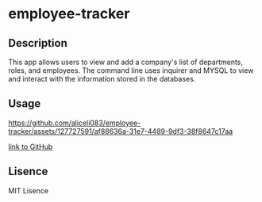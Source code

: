 # employee-tracker

## Description
This app allows users to view and add a company's list of departments, roles, and employees. The command line uses inquirer and MYSQL to view and interact with the information stored in the databases.

## Usage

https://github.com/aliceli083/employee-tracker/assets/127727591/af88636a-31e7-4489-9df3-38f8647c17aa

[link to GitHub](https://github.com/aliceli083/employee-tracker)

## Lisence
MIT Lisence
